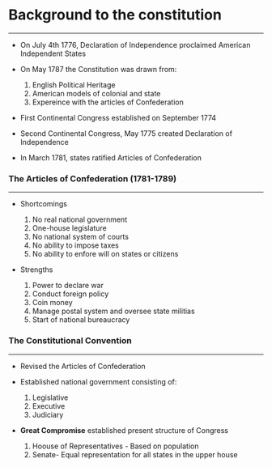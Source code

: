 # Background to the constitution
---
- On July 4th 1776, Declaration of Independence proclaimed American Independent States
- On May 1787 the Constitution was drawn from:
  1. English Political Heritage
  2. American models of colonial and state
  3. Expereince with the articles of Confederation
  
- First Continental Congress established on September 1774
- Second Continental Congress, May 1775 created Declaration of Independence
- In March 1781, states ratified Articles of Confederation

### The Articles of Confederation (1781-1789)
---
- Shortcomings
  1. No real national government
  2. One-house legislature
  3. No national system of courts
  4. No ability to impose taxes
  5. No ability to enfore will on states or citizens
  
- Strengths
  1. Power to declare war
  2. Conduct foreign policy
  3. Coin money
  4. Manage postal system and oversee state militias
  5. Start of national bureaucracy
  
### The Constitutional Convention
---
- Revised the Articles of Confederation
- Established national government consisting of:
  1. Legislative
  2. Executive
  3. Judiciary
  
- **Great Compromise** established present structure of Congress
  1. Hoouse of Representatives - Based on population
  2. Senate- Equal representation for all states in the upper house
